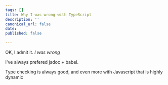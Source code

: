 ```yaml
---
tags: []
title: Why I was wrong with TypeScript
description: ''
canonical_url: false
date: 
published: false

---
```

OK, I admit it. _I was wrong_

I've always prefered jsdoc + babel. 

Type checking is always good, and even more with Javascript that is highly dynamic 